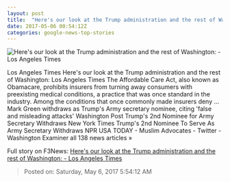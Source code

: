 ```yaml
---
layout: post
title:  "Here's our look at the Trump administration and the rest of Washington: - Los Angeles Times"
date: 2017-05-06 00:54:12Z
categories: google-news-top-stories
---
```


![Here's our look at the Trump administration and the rest of Washington: - Los Angeles Times](http://www.trbimg.com/img-590b8229/turbine/la-na-essential-washington-updates-the-preexisting-conditions-that-1493921633)

Los Angeles Times Here's our look at the Trump administration and the rest of Washington: Los Angeles Times The Affordable Care Act, also known as Obamacare, prohibits insurers from turning away consumers with preexisting medical conditions, a practice that was once standard in the industry. Among the conditions that once commonly made insurers deny ... Mark Green withdraws as Trump's Army secretary nominee, citing 'false and misleading attacks' Washington Post Trump's 2nd Nominee for Army Secretary Withdraws New York Times Trump's 2nd Nominee To Serve As Army Secretary Withdraws NPR USA TODAY - Muslim Advocates - Twitter - Washington Examiner all 138 news articles »


Full story on F3News: [Here's our look at the Trump administration and the rest of Washington: - Los Angeles Times](http://www.f3nws.com/n/TxGD3B)

> Posted on: Saturday, May 6, 2017 5:54:12 AM

